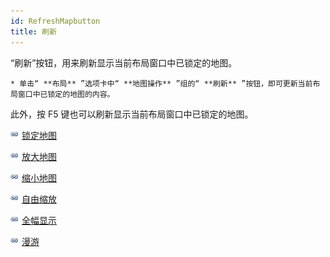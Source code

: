 ```yaml
---
id: RefreshMapbutton
title: 刷新
---
```

“刷新”按钮，用来刷新显示当前布局窗口中已锁定的地图。

    * 单击“ **布局** ”选项卡中“ **地图操作** ”组的“ **刷新** ”按钮，即可更新当前布局窗口中已锁定的地图的内容。

此外，按 F5 键也可以刷新显示当前布局窗口中已锁定的地图。

![](../../img/smalltitle.png) [锁定地图](LockMapButton.htm)

![](../../img/smalltitle.png) [放大地图](Zoominbutton.htm)

![](../../img/smalltitle.png) [缩小地图](Zoomoutbutton.htm)

![](../../img/smalltitle.png) [自由缩放](Zoomfreebutton.htm)

![](../../img/smalltitle.png) [全幅显示](EntireViewbutton.htm)

![](../../img/smalltitle.png) [漫游](PanButton.htm)



